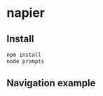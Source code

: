 # napier

## Install

```bash
npm install
node prompts
```

## Navigation example

<!-- <img src="./assets/choose.png">
<img src="./assets/all.png">
<img src="./assets/customer.png"> -->

<!-- ['demo']("https://drive.google.com/file/d/1vtzz0sLvWJTWN_lcDupdETV2XmtVin3G/view?usp=sharing") -->
